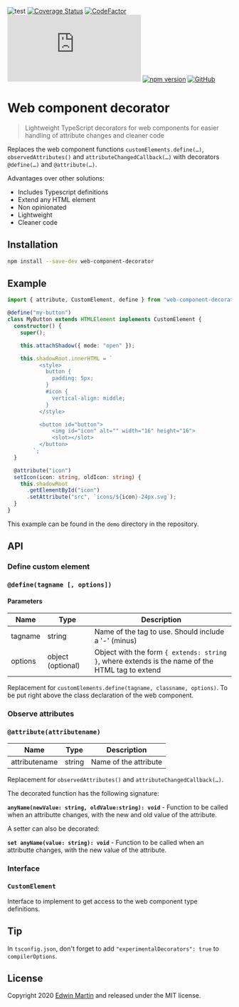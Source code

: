![test](https://github.com/edwinm/web-component-decorator/workflows/Test/badge.svg) [![Coverage Status](https://coveralls.io/repos/github/edwinm/web-component-decorator/badge.svg?branch=master)](https://coveralls.io/github/edwinm/web-component-decorator?branch=master) [![CodeFactor](https://www.codefactor.io/repository/github/edwinm/web-component-decorator/badge)](https://www.codefactor.io/repository/github/edwinm/web-component-decorator) [![Size](https://img.shields.io/github/size/edwinm/web-component-decorator/dist/bundle.min.js)](https://github.com/edwinm/web-component-decorator/blob/master/dist/bundle.min.js) [![npm version](https://badge.fury.io/js/web-component-decorator.svg)](https://www.npmjs.com/package/web-component-decorator) [![GitHub](https://img.shields.io/github/license/edwinm/web-component-decorator.svg)](https://github.com/edwinm/web-component-decorator/blob/master/LICENSE)

# Web component decorator

> Lightweight TypeScript decorators for web components for easier handling of attribute changes and cleaner code

Replaces the web component functions `customElements.define(…)`, `observedAttributes()` and `attributeChangedCallback(…)` with decorators `@define(…)` and `@attribute(…)`.

Advantages over other solutions:

- Includes Typescript definitions
- Extend any HTML element
- Non opinionated
- Lightweight
- Cleaner code

## Installation

```bash
npm install --save-dev web-component-decorator
```

## Example

```ts
import { attribute, CustomElement, define } from "web-component-decorator";

@define("my-button")
class MyButton extends HTMLElement implements CustomElement {
  constructor() {
    super();

    this.attachShadow({ mode: "open" });

    this.shadowRoot.innerHTML = `
          <style>
            button {
              padding: 5px;
            }
            #icon {
              vertical-align: middle;
            }
          </style>

          <button id="button">
              <img id="icon" alt="" width="16" height="16">          
              <slot></slot>
          </button>
        `;
  }

  @attribute("icon")
  setIcon(icon: string, oldIcon: string) {
    this.shadowRoot
      .getElementById("icon")
      .setAttribute("src", `icons/${icon}-24px.svg`);
  }
}
```

This example can be found in the `demo` directory in the repository.

## API

### Define custom element

### `@define(tagname [, options])`

#### Parameters

| Name    | Type              | Description                                                                                     |
| ------- | ----------------- | ----------------------------------------------------------------------------------------------- |
| tagname | string            | Name of the tag to use. Should include a '-' (minus)                                            |
| options | object (optional) | Object with the form `{ extends: string }`, where extends is the name of the HTML tag to extend |

Replacement for `customElements.define(tagname, classname, options)`.
To be put right above the class declaration of the web component.

### Observe attributes

### `@attribute(attributename)`

| Name          | Type   | Description           |
| ------------- | ------ | --------------------- |
| attributename | string | Name of the attribute |

Replacement for `observedAttributes()` and `attributeChangedCallback(…)`.

The decorated function has the following signature:

**`anyName(newValue: string, oldValue:string): void`** - Function to be called when an attributte changes, with the new and old value of the attribute.

A setter can also be decorated:

**`set anyName(value: string): void`** - Function to be called when an attributte changes, with the new value of the attribute.

### Interface

### `CustomElement`

Interface to implement to get access to the web component type definitions.

## Tip

In `tsconfig.json`, don't forget to add `"experimentalDecorators": true` to `compilerOptions`.

## License

Copyright 2020 [Edwin Martin](https://bitstorm.org/) and released under the MIT license.
